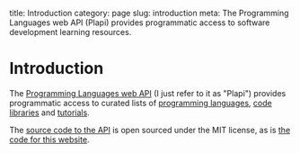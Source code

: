 title: Introduction
category: page
slug: introduction
meta: The Programming Languages web API (Plapi) provides programmatic access to software development learning resources.


# Introduction
The [Programming Languages web API](https://api.plapi.io) (I just refer
to it as "Plapi") provides programmatic access to curated lists of
[programming languages](https://api.plapi.io/programming-languages),
[code libraries](https://api.plapi.io/libraries) and 
[tutorials](https://api.plapi.io/tutorials).

The [source code to the API](https://github.com/makaimc/plapi) is open 
sourced under the MIT license, as is 
[the code for this website](https://github.com/makaimc/www.plapi.io).
